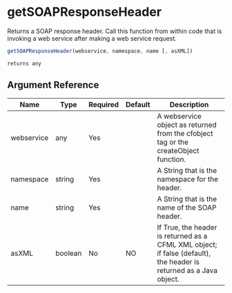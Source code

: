 # getSOAPResponseHeader

Returns a SOAP response header. Call this function from within code that is invoking a web service after making a web service request.

```javascript
getSOAPResponseHeader(webservice, namespace, name [, asXML])
```

```javascript
returns any
```

## Argument Reference

| Name | Type | Required | Default | Description |
| --- | --- | --- | --- | --- |
| webservice | any | Yes |  | A webservice object as returned from the cfobject tag or the createObject function. |
| namespace | string | Yes |  | A String that is the namespace for the header. |
| name | string | Yes |  | A String that is the name of the SOAP header. |
| asXML | boolean | No | NO | If True, the header is returned as a CFML XML object;<br /> if false (default), the header is returned as a Java object. |
